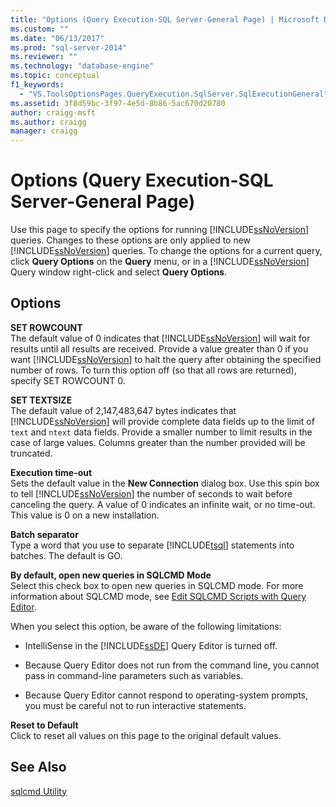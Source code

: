 ```yaml
---
title: "Options (Query Execution-SQL Server-General Page) | Microsoft Docs"
ms.custom: ""
ms.date: "06/13/2017"
ms.prod: "sql-server-2014"
ms.reviewer: ""
ms.technology: "database-engine"
ms.topic: conceptual
f1_keywords: 
  - "VS.ToolsOptionsPages.QueryExecution.SqlServer.SqlExecutionGeneral"
ms.assetid: 3f8d59bc-3f97-4e5d-8b86-5ac670d20780
author: craigg-msft
ms.author: craigg
manager: craigg
---
```

# Options (Query Execution-SQL Server-General Page)
  Use this page to specify the options for running [!INCLUDE[ssNoVersion](../includes/ssnoversion-md.md)] queries. Changes to these options are only applied to new [!INCLUDE[ssNoVersion](../includes/ssnoversion-md.md)] queries. To change the options for a current query, click **Query Options** on the **Query** menu, or in a [!INCLUDE[ssNoVersion](../includes/ssnoversion-md.md)] Query window right-click and select **Query Options**.  
  
## Options  
 **SET ROWCOUNT**  
 The default value of 0 indicates that [!INCLUDE[ssNoVersion](../includes/ssnoversion-md.md)] will wait for results until all results are received. Provide a value greater than 0 if you want [!INCLUDE[ssNoVersion](../includes/ssnoversion-md.md)] to halt the query after obtaining the specified number of rows. To turn this option off (so that all rows are returned), specify SET ROWCOUNT 0.  
  
 **SET TEXTSIZE**  
 The default value of 2,147,483,647 bytes indicates that [!INCLUDE[ssNoVersion](../includes/ssnoversion-md.md)] will provide complete data fields up to the limit of `text` and `ntext` data fields. Provide a smaller number to limit results in the case of large values. Columns greater than the number provided will be truncated.  
  
 **Execution time-out**  
 Sets the default value in the **New Connection** dialog box. Use this spin box to tell [!INCLUDE[ssNoVersion](../includes/ssnoversion-md.md)] the number of seconds to wait before canceling the query. A value of 0 indicates an infinite wait, or no time-out. This value is 0 on a new installation.  
  
 **Batch separator**  
 Type a word that you use to separate [!INCLUDE[tsql](../includes/tsql-md.md)] statements into batches. The default is GO.  
  
 **By default, open new queries in SQLCMD Mode**  
 Select this check box to open new queries in SQLCMD mode. For more information about SQLCMD mode, see [Edit SQLCMD Scripts with Query Editor](../relational-databases/scripting/edit-sqlcmd-scripts-with-query-editor.md).  
  
 When you select this option, be aware of the following limitations:  
  
-   IntelliSense in the [!INCLUDE[ssDE](../includes/ssde-md.md)] Query Editor is turned off.  
  
-   Because Query Editor does not run from the command line, you cannot pass in command-line parameters such as variables.  
  
-   Because Query Editor cannot respond to operating-system prompts, you must be careful not to run interactive statements.  
  
 **Reset to Default**  
 Click to reset all values on this page to the original default values.  
  
## See Also  
 [sqlcmd Utility](../tools/sqlcmd-utility.md)  
  
  
